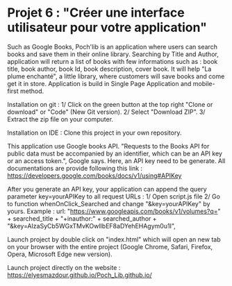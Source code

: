 # Projet 6 : "Créer une interface utilisateur pour votre application"

Such as Google Books, Poch'lib is an application where users can search books and save them in their online library. Searching by Title and Author, application will return a list of books with few informations such as : book title, book author, book Id, book description, cover book. It will help "La plume enchanté", a little library, where customers will save books and come get it in store. Application is build in Single Page Application and mobile-first method.

Installation on git :
1/ Click on the green button at the top right "Clone or download" or "Code" (New Git version).
2/ Select "Download ZIP".
3/ Extract the zip file on your computer.

Installation on IDE : Clone this project in your own repository.

This application use Google books API. "Requests to the Books API for public data must be accompanied by an identifier, which can be an API key or an access token.", Google says. Here, an API key need to be generate. All documentations are provide following this link : https://developers.google.com/books/docs/v1/using#APIKey

After you generate an API key, your application can append the query parameter key=yourAPIKey to all request URLs :
1/ Open script.js file
2/ Go to function whenOnClick_Searched and change "&key=yourAPIKey" by yours. Example : url: "https://www.googleapis.com/books/v1/volumes?q=" + searched_title + "+inauthor:" + searched_author + "&key=AIzaSyCb5WGxTMvKOwlIbEF8aDYehEHAgym0u1I",

Launch project by double click on "index.html" which will open an new tab on your browser with the entire project (Google Chrome, Safari, Firefox, Opera, Microsoft Edge new version).

Launch project directly on the website : https://elyesmazdour.github.io/Poch_Lib.github.io/ 

